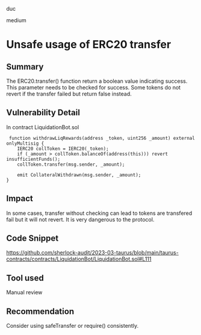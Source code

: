 duc

medium

# Unsafe usage of ERC20 transfer

## Summary
The ERC20.transfer() function return a boolean value indicating success. This parameter needs to be checked for success. Some tokens do not revert if the transfer failed but return false instead.
## Vulnerability Detail
In contract LiquidationBot.sol
```solidity=
 function withdrawLiqRewards(address _token, uint256 _amount) external onlyMultisig {
    IERC20 collToken = IERC20(_token);
    if (_amount > collToken.balanceOf(address(this))) revert insufficientFunds();
    collToken.transfer(msg.sender, _amount);

    emit CollateralWithdrawn(msg.sender, _amount);
}
```

## Impact
In some cases, transfer without checking can lead to tokens are transfered fail but it will not revert. It is very dangerous to the protocol.
## Code Snippet
https://github.com/sherlock-audit/2023-03-taurus/blob/main/taurus-contracts/contracts/LiquidationBot/LiquidationBot.sol#L111
## Tool used
Manual review

## Recommendation
Consider using safeTransfer or require() consistently.